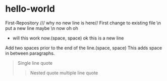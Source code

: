 # hello-world
First-Repository 
 /// why no new line is here// First change to existing file \n
put a new line
maybe \n now
oh oh
* will this work now.(space, space)
ok this is a new line

Add two spaces prior to the end of the line.(space, space)
This adds space in between paragraphs.



> Single line quote
>> Nested quote
>> multiple line
>> quote
